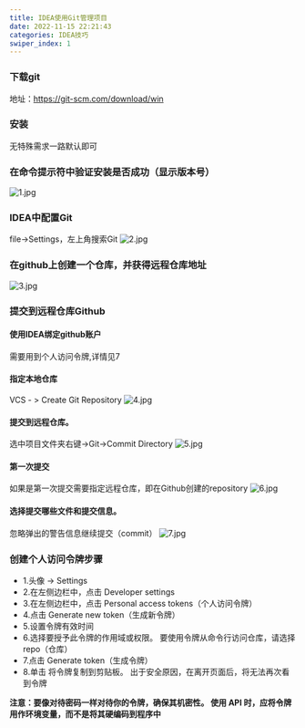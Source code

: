 ```yaml
---
title: IDEA使用Git管理项目
date: 2022-11-15 22:21:43
categories: IDEA技巧
swiper_index: 1
---
```


### 下载git
地址：https://git-scm.com/download/win
### 安装
无特殊需求一路默认即可
### 在命令提示符中验证安装是否成功（显示版本号）
![1.jpg](/img/img.png)
### IDEA中配置Git  
file->Settings，左上角搜索Git
![2.jpg](/img/img_1.png)
### 在github上创建一个仓库，并获得远程仓库地址
![3.jpg](/img/img_2.png)
### 提交到远程仓库Github
#### 使用IDEA绑定github账户
需要用到个人访问令牌,详情见7
#### 指定本地仓库
VCS - > Create Git Repository
![4.jpg](/img/img_3.png)
#### 提交到远程仓库。
选中项目文件夹右键->Git->Commit Directory
![5.jpg](/img/img_4.png)
#### 第一次提交
如果是第一次提交需要指定远程仓库，即在Github创建的repository
![6.jpg](/img/img_5.png)
#### 选择提交哪些文件和提交信息。
忽略弹出的警告信息继续提交（commit）
![7.jpg](/img/img_6.png)
### 创建个人访问令牌步骤
- 1.头像 -> Settings
- 2.在左侧边栏中，点击 Developer settings
- 3.在左侧边栏中，点击 Personal access tokens（个人访问令牌） 
- 4.点击 Generate new token（生成新令牌）
- 5.设置令牌有效时间 
- 6.选择要授予此令牌的作用域或权限。 要使用令牌从命令行访问仓库，请选择 repo（仓库）
- 7.点击 Generate token（生成令牌）
- 8.单击 将令牌复制到剪贴板。 出于安全原因，在离开页面后，将无法再次看到令牌

**注意：要像对待密码一样对待你的令牌，确保其机密性。 使用 API 时，应将令牌用作环境变量，而不是将其硬编码到程序中**

